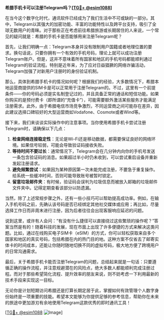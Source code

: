 **希腊手机卡可以注册Telegram吗？[[TG💪+ @esim1088](https://t.me/s/esim1088)]**

在当今这个数字化时代，通讯软件已经成为了我们生活中不可或缺的一部分。其中，Telegram以其强大的加密功能、丰富的功能特性以及跨平台支持，吸引了全球无数用户的青睐。对于那些正在考虑前往希腊旅游或长期居住的人来说，一个常见的疑问就是：希腊的手机卡是否能够用来注册Telegram呢？

首先，让我们明确一点：Telegram本身并没有限制用户国籍或者地理位置的要求。换句话说，只要你拥有一个有效的手机号码，理论上就可以成功注册Telegram账户。但是，这并不意味着所有国家和地区的手机号码都能顺利通过Telegram的验证流程。特别是近年来，为了应对日益猖獗的网络诈骗活动，Telegram加强了对新用户注册时的身份验证机制。

那么，具体到希腊手机卡的情况如何呢？根据我们的经验，大多数情况下，希腊本地运营商提供的SIM卡是可以正常用于注册Telegram的。不过，这里有一个前提条件——你的号码必须是实名制登记过的，并且具备正常的通话和短信功能。如果你购买的是预付费卡（即所谓的“充值卡”），可能需要额外激活某些服务才能满足注册需求。此外，由于希腊电信市场竞争激烈，不同运营商之间可能存在差异，因此建议选择口碑较好的大型运营商如Vodafone、Cosmote或者Wind等。

接下来，我们来谈谈实际操作中的注意事项。当你使用希腊手机卡尝试注册Telegram时，请确保以下几点：

1. **检查网络连接稳定性**：无论是Wi-Fi还是移动数据，都需要保证良好的网络环境。如果信号较弱，可能会导致验证码接收失败。
2. **等待时间不要过长**：通常情况下，Telegram会在几分钟内向你的手机号发送一条包含验证码的消息。如果超过半小时仍未收到，可以尝试重启设备并重新发起注册请求。
3. **避免频繁尝试**：如果因为某种原因第一次未能完成注册，不要急于重复操作。给系统一些缓冲时间，否则可能导致账号被暂时锁定。
4. **留意垃圾邮件夹**：有时候，验证码会误判为垃圾信息而被放入邮箱的垃圾邮件文件夹中。记得定期查看该部分以防遗漏。

当然，除了上述常规步骤之外，还有一些小技巧可以帮助提高成功率。例如，在输入手机号码之前，先确认该号码是否已经绑定其他社交媒体或应用；再比如，尽量选择工作日而非周末进行注册，因为后者往往会出现客服响应延迟的问题。

说到这里，或许有人会问：“有没有什么捷径可以直接绕过这些繁琐的操作呢？”答案当然是有的！随着科技的发展，现在市面上出现了许多便捷的方式来解决这类问题。比如，通过在线购买电子SIM卡（eSIM）的方式，你可以轻松获取来自多个国家和地区的真实号码，包括希腊在内的热门目的地。这种方案不仅省去了邮寄实体卡的时间成本，还能让你随时随地切换不同的虚拟号码，极大地方便了跨境用户的日常沟通需求。

最后，关于希腊手机卡能否注册Telegram的问题，总结起来就是一句话：只要遵循正确的操作流程，并注意规避潜在的风险点，绝大多数人都能顺利完成注册过程。而对于那些希望简化流程、提升效率的朋友来说，则不妨考虑一下利用最新的技术手段来实现这一目标。

无论你是计划短期访问希腊还是打算长期定居于此，掌握如何有效管理个人数字身份始终是一项重要的技能。希望本文能够为你提供足够的参考信息，帮助你在未来的旅途中更加游刃有余地使用Telegram这款优秀的即时通讯工具！

[[TG💪+ @esim1088](https://t.me/s/esim1088) ![Image](https://i.postimg.cc/4NQfJmqS/Snipaste-2025-05-13-00-14-12.png)]